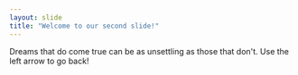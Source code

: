 ```yaml
---
layout: slide
title: "Welcome to our second slide!"
---
```

Dreams that do come true can be as unsettling as those that don't.
Use the left arrow to go back!
